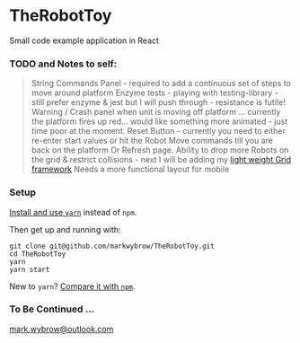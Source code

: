# TheRobotToy

Small code example application in React

### TODO and Notes to self:

> String Commands Panel - required to add a continuous set of steps to move around platform
> Enzyme tests - playing with testing-library - still prefer enzyme & jest but I will push through - resistance is futile!
> Warning / Crash panel when unit is moving off platform ... currently the platform fires up red... would like something more animated - just time poor at the moment.
> Reset Button - currently you need to either re-enter start values or hit the Robot Move commands till you are back on the platform Or Refresh page.
> Ability to drop more Robots on the grid & restrict collisions - next
> I will be adding my [light weight  Grid framework](https://github.com/markwybrow/gridWrapperFramework)
> Needs a more functional layout for mobile

### Setup

[Install and use `yarn`](https://yarnpkg.com/en/docs/install) instead of `npm`.

Then get up and running with:

```
git clone git@github.com/markwybrow/TheRobotToy.git
cd TheRobotToy
yarn
yarn start
```

New to `yarn`? [Compare it with `npm`](https://yarnpkg.com/en/docs/migrating-from-npm#toc-cli-commands-comparison).

### To Be Continued ...

mark.wybrow@outlook.com
